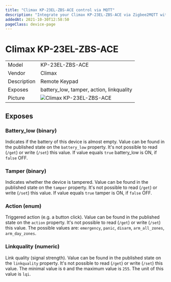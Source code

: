 ```yaml
---
title: "Climax KP-23EL-ZBS-ACE control via MQTT"
description: "Integrate your Climax KP-23EL-ZBS-ACE via Zigbee2MQTT with whatever smart home infrastructure you are using without the vendors bridge or gateway."
addedAt: 2021-10-30T12:58:50
pageClass: device-page
---
```


<!-- !!!! -->
<!-- ATTENTION: This file is auto-generated through docgen! -->
<!-- You can only edit the "## Notes"-Section till next h1 (#) or h2 heading (##). -->
<!-- Do NOT use h1 or h2 heading within "## Notes"-Section. -->
<!-- !!!! -->

# Climax KP-23EL-ZBS-ACE

|     |     |
|-----|-----|
| Model | KP-23EL-ZBS-ACE  |
| Vendor  | Climax  |
| Description | Remote Keypad |
| Exposes | battery_low, tamper, action, linkquality |
| Picture | ![Climax KP-23EL-ZBS-ACE](https://psi-4ward.github.io/zigbee2mqtt.io/images/devices/KP-23EL-ZBS-ACE.jpg) |


<!-- Notes BEGIN: You can edit here. Add "## Notes" headline if not already present. -->



<!-- Notes END: Do not edit below this line -->


## Exposes

### Battery_low (binary)
Indicates if the battery of this device is almost empty.
Value can be found in the published state on the `battery_low` property.
It's not possible to read (`/get`) or write (`/set`) this value.
If value equals `true` battery_low is ON, if `false` OFF.

### Tamper (binary)
Indicates whether the device is tampered.
Value can be found in the published state on the `tamper` property.
It's not possible to read (`/get`) or write (`/set`) this value.
If value equals `true` tamper is ON, if `false` OFF.

### Action (enum)
Triggered action (e.g. a button click).
Value can be found in the published state on the `action` property.
It's not possible to read (`/get`) or write (`/set`) this value.
The possible values are: `emergency`, `panic`, `disarm`, `arm_all_zones`, `arm_day_zones`.

### Linkquality (numeric)
Link quality (signal strength).
Value can be found in the published state on the `linkquality` property.
It's not possible to read (`/get`) or write (`/set`) this value.
The minimal value is `0` and the maximum value is `255`.
The unit of this value is `lqi`.

